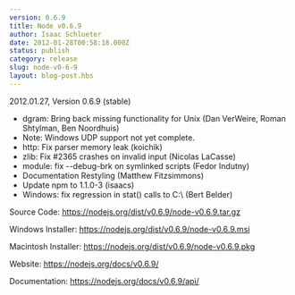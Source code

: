 ```yaml
---
version: 0.6.9
title: Node v0.6.9
author: Isaac Schlueter
date: 2012-01-28T00:58:18.000Z
status: publish
category: release
slug: node-v0-6-9
layout: blog-post.hbs
---
```


<p>2012.01.27, Version 0.6.9 (stable)</p>

<ul>
<li>dgram: Bring back missing functionality for Unix (Dan VerWeire,
Roman Shtylman, Ben Noordhuis)</li>
<li>Note: Windows UDP support not yet complete.</li>
<li>http: Fix parser memory leak (koichik)</li>
<li>zlib: Fix #2365 crashes on invalid input (Nicolas LaCasse)</li>
<li>module: fix --debug-brk on symlinked scripts (Fedor Indutny)</li>
<li>Documentation Restyling (Matthew Fitzsimmons)</li>
<li>Update npm to 1.1.0-3 (isaacs)</li>
<li>Windows: fix regression in stat() calls to C:\ (Bert Belder)</li>
</ul>
<p>Source Code: <a href="https://nodejs.org/dist/v0.6.9/node-v0.6.9.tar.gz">https://nodejs.org/dist/v0.6.9/node-v0.6.9.tar.gz</a></p>

<p>Windows Installer: <a href="https://nodejs.org/dist/v0.6.9/node-v0.6.9.msi">https://nodejs.org/dist/v0.6.9/node-v0.6.9.msi</a></p>

<p>Macintosh Installer: <a href="https://nodejs.org/dist/v0.6.9/node-v0.6.9.pkg">https://nodejs.org/dist/v0.6.9/node-v0.6.9.pkg</a></p>

<p>Website: <a href="https://nodejs.org/docs/v0.6.9/">https://nodejs.org/docs/v0.6.9/</a></p>

<p>Documentation: <a href="https://nodejs.org/docs/v0.6.9/api/">https://nodejs.org/docs/v0.6.9/api/</a></p>
